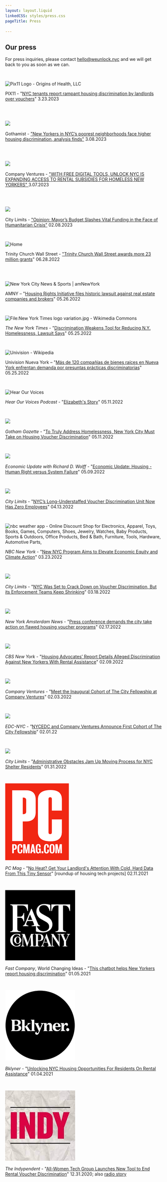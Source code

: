 ```yaml
---
layout: layout.liquid
linkedCSS: styles/press.css
pageTitle: Press

---
```

## Our press

For press inquiries, please contact [hello@weunlock.nyc](mailto:hello@weunlock.nyc) and we will get back to you as soon as we can.

<br>

![Pix11 Logo - Origins of Health, LLC](https://www.originsofhealth.com/wp-content/uploads/2020/03/Pix11-Logo.png)

PIX11 - "[NYC tenants report rampant housing discrimination by landlords over vouchers](https://pix11.com/news/local-news/nyc-tenants-report-rampant-housing-discrimination-from-landlords-over-vouchers/)" 3.23.2023

<br>

<br>

![](https://raw.githubusercontent.com/mab253/unlock-nyc-web/main/uploads/glogo12.png)

Gothamist - ["New Yorkers in NYC’s poorest neighborhoods face higher housing discrimination, analysis finds"](https://gothamist.com/news/new-yorkers-in-nycs-poorest-neighborhoods-face-higher-housing-discrimination-analysis-finds) 3.08.2023

<br>

<br>

![](https://raw.githubusercontent.com/mab253/unlock-nyc-web/main/uploads/company-ventures.png)

Company Ventures - ["WITH FREE DIGITAL TOOLS, UNLOCK NYC IS EXPANDING ACCESS TO RENTAL SUBSIDIES FOR HOMELESS NEW YORKERS" ](https://companyventures.co/post/with-free-digital-tools-unlock-nyc-is-expanding-access-to-rental-subsidies)3.07.2023

<br>

<br>

![](https://raw.githubusercontent.com/mab253/unlock-nyc-web/main/uploads/city_limits_logo.jpeg)

City Limits - ["Opinion: Mayor’s Budget Slashes Vital Funding in the Face of Humanitarian Crisis"](https://citylimits.org/2023/02/08/opinion-mayors-budget-slashes-vital-funding-in-the-face-of-humanitarian-crisis/ "Opinion: Mayor’s Budget Slashes Vital Funding in the Face of Humanitarian Crisis") 02.08.2023

<br>

![Home](https://trinitywallstreet.org/themes/gesso/logo.svg)

Trinity Church Wall Street - ["Trinity Church Wall Street awards more 23 million grants](https://trinitywallstreet.org/stories-news/trinity-church-wall-street-awards-more-23-million-grants)" 06.28.2022

<br>

<br>![New York City News & Sports | amNewYork](https://www.amny.com/wp-content/uploads/2020/02/amny-condensed-small-white.png)

AMNY – "[Housing Rights Initiative files historic lawsuit against real estate companies and brokers]()" 05.26.2022

<br>

![File:New York Times logo variation.jpg - Wikimedia Commons](https://upload.wikimedia.org/wikipedia/commons/4/40/New_York_Times_logo_variation.jpg)

_The New York Times -_ "[Discrimination Weakens Tool for Reducing N.Y. Homelessness, Lawsuit Says](https://www.nytimes.com/2022/05/25/nyregion/ny-vouchers-homeless-discrimination.html)" 05.25.2022

<br>

![Univision - Wikipedia](https://upload.wikimedia.org/wikipedia/commons/a/af/Logo_Univision_2019.svg)

Univision Nueva York – "[Más de 120 compañías de bienes raíces en Nueva York enfrentan demanda por presuntas prácticas discriminatorias](https://www.univision.com/local/nueva-york-wxtv/mas-de-120-companias-de-bienes-raices-en-nueva-york-enfrentan-demanda-por-presuntas-practicas-discriminatorias-video)" 05.25.2022

<br>

![Hear Our Voices ](https://s3-us-west-2.amazonaws.com/anchor-generated-image-bank/production/podcast_uploaded_nologo400/15342523/15342523-1640635848174-5319e19f48a54.jpg)

_Hear Our Voices Podcast -_ "[Elizabeth's Story](https://anchor.fm/nyc-hearourvoices)" 05.11.2022

<br>

![](https://nycfuture.org/images/uploads/logo_gotham.png)

_Gotham Gazette -_ "[To Truly Address Homelessness, New York City Must Take on Housing Voucher Discrimination](https://www.gothamgazette.com/130-opinion/130-opinion/11284-homelessness-new-york-city-housing-voucher-discrimination)" 05.11.2022

<br>

![](https://raw.githubusercontent.com/mab253/unlock-nyc-web/main/uploads/screenshot-2022-05-11-at-17-08-12-economic-update-with-richard-d-wolff-on-apple-podcasts.png)

_Economic Update with Richard D. Wolff -_ "[Economic Update: Housing - Human Right versus System Failure](https://www.youtube.com/watch?v=2HS0RNk4sjE)" 05.09.2022

<br>

![](https://raw.githubusercontent.com/mab253/unlock-nyc-web/main/uploads/city_limits_logo.jpeg)

_City Limits -_ "[NYC’s Long-Understaffed Voucher Discrimination Unit Now Has Zero Employees](https://citylimits.org/2022/04/13/nycs-long-understaffed-voucher-discrimination-unit-now-has-zero-employees/)" 04.13.2022

<br>

![nbc weather app - Online Discount Shop for Electronics, Apparel, Toys,  Books, Games, Computers, Shoes, Jewelry, Watches, Baby Products, Sports &  Outdoors, Office Products, Bed & Bath, Furniture, Tools, Hardware,  Automotive Parts,](https://play-lh.googleusercontent.com/xUMlhXqHlsN3aGVJxWzpNwGqwcikfmH_OoLnR6DueyXa0HhLEuKk912IvUy6qQeEQrg)

_NBC New York -_ "[New NYC Program Aims to Elevate Economic Equity and Climate Action](https://www.nbcnewyork.com/news/local/new-nyc-program-aims-to-elevate-economic-equity-and-climate-action/3610941/)" 03.23.2022

<br>

![](https://raw.githubusercontent.com/mab253/unlock-nyc-web/main/uploads/city_limits_logo.jpeg)

_City Limits -_ "[NYC Was Set to Crack Down on Voucher Discrimination, But its Enforcement Teams Keep Shrinking](https://citylimits.org/2022/03/18/nyc-was-set-to-crack-down-on-voucher-discrimination-but-its-enforcement-teams-keep-shrinking/)" 03.18.2022

<br>

![](https://raw.githubusercontent.com/mab253/unlock-nyc-web/main/uploads/new-york-amsterdam-news.jpg)

_New York Amsterdam News -_ "[Press conference demands the city take action on flawed housing voucher programs](https://amsterdamnews.com/news/2022/02/17/press-conference-demands-the-city-take-action-on-flawed-housing-voucher-programs/)" 02.17.2022

<br>

![](https://raw.githubusercontent.com/mab253/unlock-nyc-web/main/uploads/cbs2.jpg)

_CBS New York_ - "[Housing Advocates’ Report Details Alleged Discrimination Against New Yorkers With Rental Assistance](https://newyork.cbslocal.com/2022/02/09/rental-assistance-discrimination-new-york/)" 02.09.2022

<br>

![](https://raw.githubusercontent.com/mab253/unlock-nyc-web/main/uploads/company-ventures.png)

_Company Ventures -_ "[Meet the Inaugural Cohort of The City Fellowship at Company Ventures](https://medium.com/company-ventures/meet-the-inaugural-cohort-of-the-city-fellowship-at-company-ventures-a65d7f59623f)" 02.03.2022

<br>

![](https://raw.githubusercontent.com/mab253/unlock-nyc-web/main/uploads/nyc-edc.png)

_EDC-NYC - "_[NYCEDC and Company Ventures Announce First Cohort of The City Fellowship](https://edc.nyc/press-release/nycedc-and-company-ventures-announce-first-cohort-city-fellowship)" 02.01.22

<br>

![](https://raw.githubusercontent.com/mab253/unlock-nyc-web/main/uploads/city_limits_logo.jpeg)

_City Limits_ - "[Administrative Obstacles Jam Up Moving Process for NYC Shelter Residents](https://citylimits.org/2022/01/31/administrative-obstacles-jam-up-moving-process-for-nyc-shelter-residents/)" 01.31.2022

<br>

![](https://raw.githubusercontent.com/mab253/unlock-nyc-web/main/uploads/pcmag-logo.png)

_PC Mag -_ "[No Heat? Get Your Landlord's Attention With Cold, Hard Data From This Tiny Sensor](https://www.pcmag.com/news/no-heat-get-your-landlords-attention-with-cold-hard-data-from-this-tiny)" \[roundup of housing tech projects\] 02.11.2021

<br>

![](https://raw.githubusercontent.com/mab253/unlock-nyc-web/main/uploads/fastcompany.png)

_Fast Company_, World Changing Ideas - "[This chatbot helps New Yorkers report housing discrimination](https://www.fastcompany.com/90590837/this-chatbot-helps-new-yorkers-report-housing-discrimination)" 01.05.2021

<br>

![](https://raw.githubusercontent.com/mab253/unlock-nyc-web/main/uploads/bklyner.png)

_Bklyner -_ "[Unlocking NYC Housing Opportunities For Residents On Rental Assistance](https://bklyner.com/unlocking-nyc-housing-opportunities-for-residents-on-rental-assistance/)" 01.04.2021

<br>

![](https://raw.githubusercontent.com/mab253/unlock-nyc-web/main/uploads/indy.jpeg)

_The Indypendent_ - "[All-Women Tech Group Launches New Tool to End Rental Voucher Discrimination](https://indypendent.org/2020/12/unlocknyc/)" 12.31.2020; also [radio story](https://soundcloud.com/the-indypendent/manon-vergerio-interviewed-on-wbai-by-john-tarleton)

<br>